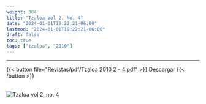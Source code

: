 ```yaml
---
weight: 304
title: "Tzaloa Vol 2, No. 4"
date: "2024-01-01T19:22:21-06:00"
lastmod: "2024-01-01T19:22:21-06:00"
draft: false
toc: true
tags: ["tzaloa", "2010"]
---
```

- - - - - - - - -
{{< button file="Revistas/pdf/Tzaloa 2010 2 - 4.pdf" >}}   Descargar {{< /button >}} 
######
![Tzaloa vol 2, no. 4](images/portada/2-4.jpeg)
